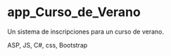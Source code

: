 # app_Curso_de_Verano
Un sistema de inscripciones para un curso de verano.

ASP, JS, C#, css, Bootstrap

